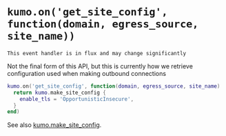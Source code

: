 # `kumo.on('get_site_config', function(domain, egress_source, site_name))`

```admonish
This event handler is in flux and may change significantly
```

Not the final form of this API, but this is currently how
we retrieve configuration used when making outbound
connections

```lua
kumo.on('get_site_config', function(domain, egress_source, site_name)
  return kumo.make_site_config {
    enable_tls = 'OpportunisticInsecure',
  }
end)
```

See also [kumo.make_site_config](../kumo/make_site_config.md).
